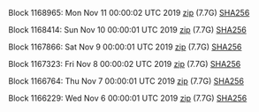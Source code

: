 Block 1168965: Mon Nov 11 00:00:02 UTC 2019 [zip](https://dash-bootstrap.ams3.digitaloceanspaces.com/mainnet/2019-11-11/bootstrap.dat.zip) (7.7G) [SHA256](https://dash-bootstrap.ams3.digitaloceanspaces.com/mainnet/2019-11-11/sha256.txt)

Block 1168414: Sun Nov 10 00:00:01 UTC 2019 [zip](https://dash-bootstrap.ams3.digitaloceanspaces.com/mainnet/2019-11-10/bootstrap.dat.zip) (7.7G) [SHA256](https://dash-bootstrap.ams3.digitaloceanspaces.com/mainnet/2019-11-10/sha256.txt)

Block 1167866: Sat Nov  9 00:00:01 UTC 2019 [zip](https://dash-bootstrap.ams3.digitaloceanspaces.com/mainnet/2019-11-09/bootstrap.dat.zip) (7.7G) [SHA256](https://dash-bootstrap.ams3.digitaloceanspaces.com/mainnet/2019-11-09/sha256.txt)

Block 1167323: Fri Nov  8 00:00:02 UTC 2019 [zip](https://dash-bootstrap.ams3.digitaloceanspaces.com/mainnet/2019-11-08/bootstrap.dat.zip) (7.7G) [SHA256](https://dash-bootstrap.ams3.digitaloceanspaces.com/mainnet/2019-11-08/sha256.txt)

Block 1166764: Thu Nov  7 00:00:01 UTC 2019 [zip](https://dash-bootstrap.ams3.digitaloceanspaces.com/mainnet/2019-11-07/bootstrap.dat.zip) (7.7G) [SHA256](https://dash-bootstrap.ams3.digitaloceanspaces.com/mainnet/2019-11-07/sha256.txt)

Block 1166229: Wed Nov  6 00:00:01 UTC 2019 [zip](https://dash-bootstrap.ams3.digitaloceanspaces.com/mainnet/2019-11-06/bootstrap.dat.zip) (7.7G) [SHA256](https://dash-bootstrap.ams3.digitaloceanspaces.com/mainnet/2019-11-06/sha256.txt)
